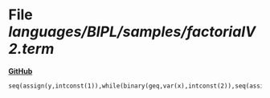 # File _languages/BIPL/samples/factorialV2.term_
**[GitHub](https://github.com/softlang/yas/blob/master/languages/BIPL/samples/factorialV2.term)**
```
seq(assign(y,intconst(1)),while(binary(geq,var(x),intconst(2)),seq(assign(y,binary(mul,var(y),var(x))),assign(x,binary(sub,var(x),intconst(1)))))).
```
